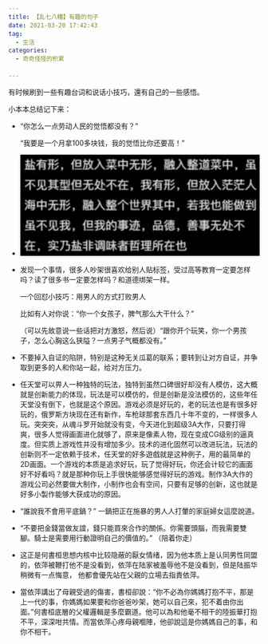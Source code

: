 ```yaml
---
title: 【乱七八糟】有趣的句子
date: 2021-03-20 17:42:43
tag:  
  - 生活
categories:
  - 奇奇怪怪的积累

---
```


有时候刷到一些有趣台词和说话小技巧，還有自己的一些感悟。

小本本总结记下来：

+ “你怎么一点劳动人民的觉悟都没有？”

  “我要是一个月拿100多块钱，我的觉悟比你还要高！”

+ ![](/images/image-20240419134736551.png)

+ 发现一个事情，很多人吵架很喜欢给别人贴标签，受过高等教育一定要怎样吗？读了很多书一定要怎样吗？和道德绑架一样。

  一个回怼小技巧：用男人的方式打败男人

  比如有人对你说：“你一个女孩子，脾气那么大干什么？”

  （可以先故意说一些话把对方激怒，然后说）“跟你开个玩笑，你一个男孩子，怎么心胸这么狭隘？一点男子气概都没有。”

+ 不要掉入自证的陷阱，特别是这种无关瓜葛的联系；要转到让对方自证，并争取到更多的人和你站一起，给对方压力。

+ 任天堂可以畀人一种独特的玩法，独特到虽然口碑很好却没有人模仿，这大概就是创新能力的体现，玩法是可以模仿的，但是创新是没法模仿的，这些年任天堂没有倒下，也就是这个原因。游戏必须是好玩的，老的玩法也是有很多好玩的，俄罗斯方块现在还有新作，车枪球那套东西几十年不变的，一样很多人玩。突突突，从魂斗罗开始就没有变，今天进化到超级3A大作，只要打得爽，很多人觉得画面进化就够了，原来是像素人物，现在变成CG级别的逼真度。但实质上游戏性并没有增加多少。技术的进化固然可以改进玩法，玩法的创新则不一定依赖于技术，任天堂的好多遊戲就是这种例子，用的最简单的2D画面。一个游戏的本质是追求好玩，玩了觉得好玩，你还会计较它的画面好不好看吗？就是那种你玩上手很快能够感觉得好玩的游戏。制作3A大作的游戏公司必然要做大制作，小制作也会有空间，只要有足够的创新，这也就是好多小製作能够大获成功的原因。

+ “誰說我不會用平底鍋？” 一鍋把正在施暴的男人人打暈的家庭婦女這麼說道。

+ “不要把金錢當做友誼，錢只能買來合作的關係。你需要頭腦，而我需要雙腳。騎士是需要用行動證明自己的價值的。” （陪着你走）

+ 这正是何書桓思想内核中比较隐蔽的厭女情绪，因为他本质上是认同男性同盟的，依萍被鞭打他不是没看到，依萍在陆家被羞辱他不是没看到，但是陆振华稍微有一点悔意， 他都會優先站在父親的立場去指責依萍。

+ 當依萍講出了母親受過的傷害，書桓卻說：“你不必為你媽媽打抱不平，那是上一代的事，你媽媽如果要和你爸爸吵架，她可以自己來，犯不着由你出面。”何書桓底層的父權邏輯是多麼霸道。他可以為和他毫不相干的陸振華打抱不平，深深咁共情。而當依萍心疼母親嗰陣，他卻說這是你媽媽自己的事，和你不相干。